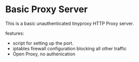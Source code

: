 Basic Proxy Server
==================
This is a basic unauthenticated tinyproxy HTTP Proxy server.

features:
- script for setting up the port.
- iptables firewall configuration blocking all other traffic
- Open Proxy, no authenication
